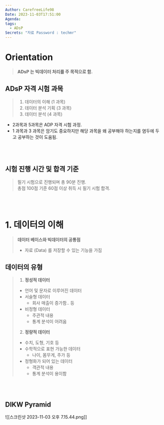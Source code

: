 ```yaml
---
Author: CarefreeLife98
Date: 2023-11-03T17:51:00
Agenda: 
tags:
  - ADsP
Secrets: "자료 Password : techmr"
---
```

# Orientation
> **ADsP 는 빅데이터 처리를 주 목적으로 함.**
## ADsP 자격 시험 과목
> 1. 데이터의 이해 (1 과목)
> 2. 데이터 분석 기획 (3 과목)
> 3. 데이터 분석 (4 과목)
- 2과목과 5과목은 ADP 자격 시험 과정.
- 1 과목과 3 과목은 암기도 중요하지만 해당 과목을 왜 공부해야 하는지를 염두에 두고 공부하는 것이 도움됨.

<br><br>
## 시험 진행 시간 및 합격 기준
> 필기 시험으로 진행되며 총 90분 진행.<br>
> 총점 100점 기준 60점 이상 취득 시 필기 시험 합격.

<br><br>

# 1. 데이터의 이해
> **데이터 베이스와 빅데이터의 공통점**
> - 자료 (Data) 를 저장할 수 있는 기능을 가짐

## 데이터의 유형
> 1. **정성적 데이터**
> 	- 언어 및 문자로 이루어진 데이터
> 	- 서술형 데이터
> 		- 회사 매출이 증가함.. 등
> 	- 비정형 데이터
> 		- 주관적 내용
> 		- 통계 분석이 어려움
> 2. **정량적 데이터**
> 	- 수치, 도형, 기호 등
> 	- 수학적으로 표현 가능한 데이터
> 		- 나이, 몸무게, 주가 등
> 	- 정형화가 되어 있는 데이터
> 		- 객관적 내용
> 		- 통계 분석이 용이함

<br><br>

## DIKW Pyramid
![[스크린샷 2023-11-03 오후 7.15.44.png]]
